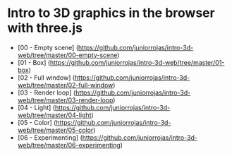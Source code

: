 Intro to 3D graphics in the browser with three.js
=====
- [00 - Empty scene] (https://github.com/juniorrojas/intro-3d-web/tree/master/00-empty-scene)
- [01 - Box] (https://github.com/juniorrojas/intro-3d-web/tree/master/01-box)
- [02 - Full window] (https://github.com/juniorrojas/intro-3d-web/tree/master/02-full-window)
- [03 - Render loop] (https://github.com/juniorrojas/intro-3d-web/tree/master/03-render-loop)
- [04 - Light] (https://github.com/juniorrojas/intro-3d-web/tree/master/04-light)
- [05 - Color] (https://github.com/juniorrojas/intro-3d-web/tree/master/05-color)
- [06 - Experimenting] (https://github.com/juniorrojas/intro-3d-web/tree/master/06-experimenting)
